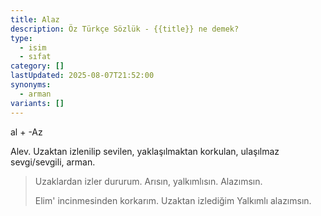 ```yaml
---
title: Alaz
description: Öz Türkçe Sözlük - {{title}} ne demek?
type:
  - isim
  - sıfat
category: []
lastUpdated: 2025-08-07T21:52:00
synonyms:
  - arman
variants: []
---
```

al + -Az

Alev. Uzaktan izlenilip sevilen, yaklaşılmaktan korkulan, ulaşılmaz sevgi/sevgili, arman.

> Uzaklardan izler dururum.
> Arısın, yalkımlısın.
> Alazımsın.
> 
> Elim' incinmesinden korkarım.
> Uzaktan izlediğim
> Yalkımlı alazımsın.
